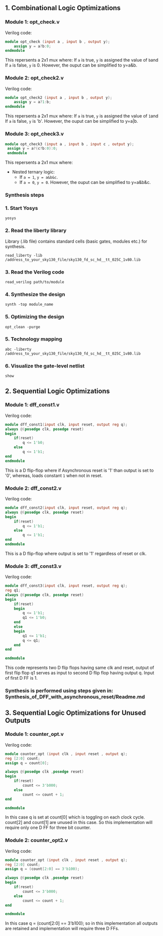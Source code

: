 ## 1. Combinational Logic Optimizations

### Module 1: opt_check.v

Verilog code:
```verilog
module opt_check (input a , input b , output y);
	assign y = a?b:0;
endmodule
```
This repersents a 2x1 mux where: If `a` is true, `y` is assigned the value of `b`and If `a` is false, `y` is 0. However, the ouput can be simplified to y=a&b.

### Module 2: opt_check2.v

Verilog code:
```verilog
module opt_check2 (input a , input b , output y);
	assign y = a?1:b;
endmodule
```

This repersents a 2x1 mux where: If `a` is true, `y` is assigned the value of `1`and If `a` is false, `y` is 'b'. However, the ouput can be simplified to y=a|b.
 
### Module 3: opt_check3.v
```verilog
module opt_check3 (input a , input b , input c , output y);
 assign y = a?(c?b:0):0;
 endmodule
```
This repersents a 2x1 mux where: 
- Nested ternary logic:
  - If `a = 1`, `y = a&b&c`.
  - If `a = 0`, `y = 0`.
However, the ouput can be simplified to y=a&b&c.

### Synthesis steps 
### 1. Start Yosys

  ```shell
yosys
  ```

### 2. **Read the liberty library**
Library (.lib file) contains standard cells (basic gates, modules etc.) for synthesis.
  ```shell
read_liberty -lib /address_to_your_sky130_file/sky130_fd_sc_hd__tt_025C_1v80.lib
  ```

### 3. **Read the Verilog code**
  ```shell
 read_verilog path/to/module
  ```

### 4. **Synthesize the design**
  ```shell
synth -top module_name
   ```
### 5. **Optimizing the design**
```shell
opt_clean -purge
```

### 5. **Technology mapping**
  ```shell
abc -liberty /address_to_your_sky130_file/sky130_fd_sc_hd__tt_025C_1v80.lib
   ```

### 6. **Visualize the gate-level netlist**

```shell
show
```

## 2. Sequential Logic Optimizations
### Module 1: dff_const1.v
Verilog code:

```verilog
module dff_const1(input clk, input reset, output reg q);
always @(posedge clk, posedge reset)
begin
	if(reset)
		q <= 1'b0;
	else
		q <= 1'b1;
end
endmodule
```
This is a D flip-flop where if Asynchronous reset is '1' than output is set to '0', whereas, loads constant `1` when not in reset. 
### Module 2: dff_const2.v

Verilog code:

```verilog
module dff_const2(input clk, input reset, output reg q);
always @(posedge clk, posedge reset)
begin
	if(reset)
		q <= 1'b1;
	else
		q <= 1'b1;
end
endmodule
```
This is a D flip-flop where  output is set to '1' regardless of reset or clk.

### Module 3: dff_const3.v
Verilog code:

```verilog
module dff_const3(input clk, input reset, output reg q);
reg q1;
always @(posedge clk, posedge reset)
begin
	if(reset)
	begin
		q <= 1'b1;
		q1 <= 1'b0;
	end
	else
	begin
		q1 <= 1'b1;
		q <= q1;
	end
end

endmodule
```
This code represents two D flip flops having same clk and reset, output of first flip flop q1 serves as input to second D flip flop having output q. Input of first D FF is 1.
### Synthesis is performed using steps given in: Synthesis_of_DFF_with_asynchronous_reset/Readme.md
## 3. Sequential Logic Optimizations for Unused Outputs
### Module 1: counter_opt.v
Verilog code:
```verilog
module counter_opt (input clk , input reset , output q);
reg [2:0] count;
assign q = count[0];

always @(posedge clk ,posedge reset)
begin
	if(reset)
		count <= 3'b000;
	else
		count <= count + 1;
end

endmodule
```
In this case q is set at count[0] which is toggling on each clock cycle. count[2] and count[1] are unused in this case. So this implementation will require only one D FF for three bit counter.
### Module 2: counter_opt2.v
Verilog code:
```verilog
module counter_opt (input clk , input reset , output q);
reg [2:0] count;
assign q = (count[2:0] == 3'b100);

always @(posedge clk ,posedge reset)
begin
	if(reset)
		count <= 3'b000;
	else
		count <= count + 1;
end

endmodule
```
In this case q = (count[2:0] == 3'b100); so in this implementation all outputs are retained and implementation will require three D FFs.




